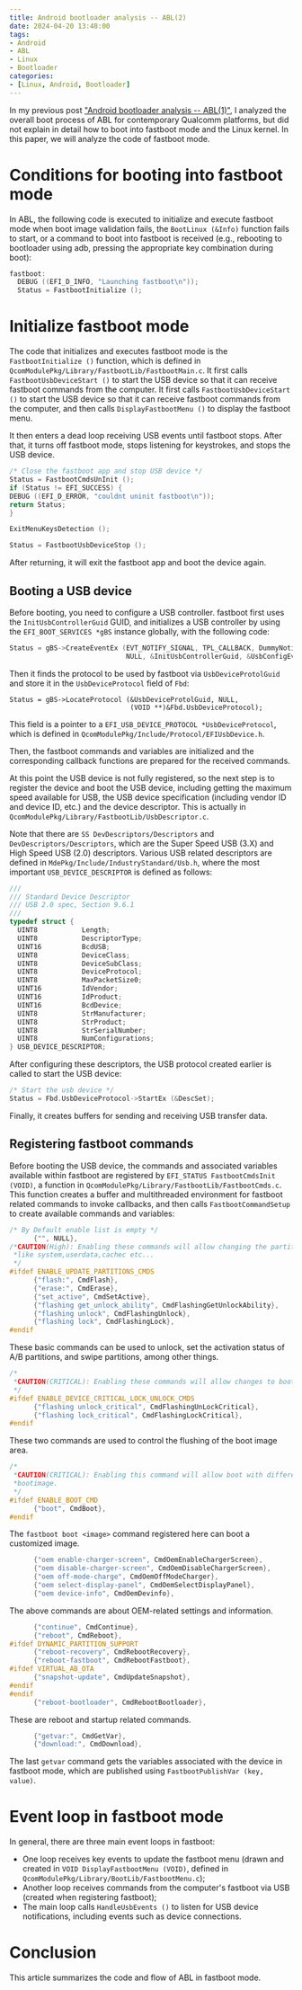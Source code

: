 ```yaml
---
title: Android bootloader analysis -- ABL(2)
date: 2024-04-20 13:48:00
tags:
- Android
- ABL
- Linux
- Bootloader
categories:
- [Linux, Android, Bootloader]
---
```


In my previous post ["Android bootloader analysis -- ABL(1)"](https://blog.inoki.cc/2021/10/18/android-bootloader-analysis-abl-1-en/), I analyzed the overall boot process of ABL for contemporary Qualcomm platforms, but did not explain in detail how to boot into fastboot mode and the Linux kernel. In this paper, we will analyze the code of fastboot mode.

# Conditions for booting into fastboot mode

In ABL, the following code is executed to initialize and execute fastboot mode when boot image validation fails, the `BootLinux (&Info)` function fails to start, or a command to boot into fastboot is received (e.g., rebooting to bootloader using adb, pressing the appropriate key combination during boot):

```c
fastboot:
  DEBUG ((EFI_D_INFO, "Launching fastboot\n"));
  Status = FastbootInitialize ();
```

# Initialize fastboot mode

The code that initializes and executes fastboot mode is the `FastbootInitialize ()` function, which is defined in `QcomModulePkg/Library/FastbootLib/FastbootMain.c`. It first calls `FastbootUsbDeviceStart ()` to start the USB device so that it can receive fastboot commands from the computer. It first calls `FastbootUsbDeviceStart ()` to start the USB device so that it can receive fastboot commands from the computer, and then calls `DisplayFastbootMenu ()` to display the fastboot menu.

It then enters a dead loop receiving USB events until fastboot stops. After that, it turns off fastboot mode, stops listening for keystrokes, and stops the USB device. 

```c
/* Close the fastboot app and stop USB device */
Status = FastbootCmdsUnInit ();
if (Status != EFI_SUCCESS) {
DEBUG ((EFI_D_ERROR, "couldnt uninit fastboot\n"));
return Status;
}

ExitMenuKeysDetection ();

Status = FastbootUsbDeviceStop ();
```

After returning, it will exit the fastboot app and boot the device again.

## Booting a USB device

Before booting, you need to configure a USB controller. fastboot first uses the `InitUsbControllerGuid` GUID, and initializes a USB controller by using the `EFI_BOOT_SERVICES *gBS` instance globally, with the following code:

```c
Status = gBS->CreateEventEx (EVT_NOTIFY_SIGNAL, TPL_CALLBACK, DummyNotify,
                             NULL, &InitUsbControllerGuid, &UsbConfigEvt);
```

Then it finds the protocol to be used by fastboot via `UsbDeviceProtolGuid` and store it in the `UsbDeviceProtocol` field of `Fbd`:

```
Status = gBS->LocateProtocol (&UsbDeviceProtolGuid, NULL,
                              (VOID **)&Fbd.UsbDeviceProtocol);
```

This field is a pointer to a `EFI_USB_DEVICE_PROTOCOL *UsbDeviceProtocol`, which is defined in `QcomModulePkg/Include/Protocol/EFIUsbDevice.h`.

Then, the fastboot commands and variables are initialized and the corresponding callback functions are prepared for the received commands.

At this point the USB device is not fully registered, so the next step is to register the device and boot the USB device, including getting the maximum speed available for USB, the USB device specification (including vendor ID and device ID, etc.) and the device descriptor. This is actually in `QcomModulePkg/Library/FastbootLib/UsbDescriptor.c`.

Note that there are `SS DevDescriptors/Descriptors` and `DevDescriptors/Descriptors`, which are the Super Speed USB (3.X) and High Speed USB (2.0) descriptors. Various USB related descriptors are defined in `MdePkg/Include/IndustryStandard/Usb.h`, where the most important `USB_DEVICE_DESCRIPTOR` is defined as follows:

```c
///
/// Standard Device Descriptor
/// USB 2.0 spec, Section 9.6.1
///
typedef struct {
  UINT8           Length;
  UINT8           DescriptorType;
  UINT16          BcdUSB;
  UINT8           DeviceClass;
  UINT8           DeviceSubClass;
  UINT8           DeviceProtocol;
  UINT8           MaxPacketSize0;
  UINT16          IdVendor;
  UINT16          IdProduct;
  UINT16          BcdDevice;
  UINT8           StrManufacturer;
  UINT8           StrProduct;
  UINT8           StrSerialNumber;
  UINT8           NumConfigurations;
} USB_DEVICE_DESCRIPTOR;
```

After configuring these descriptors, the USB protocol created earlier is called to start the USB device:

```c
/* Start the usb device */
Status = Fbd.UsbDeviceProtocol->StartEx (&DescSet);
```

Finally, it creates buffers for sending and receiving USB transfer data.

## Registering fastboot commands

Before booting the USB device, the commands and associated variables available within fastboot are registered by `EFI_STATUS FastbootCmdsInit (VOID)`, a function in `QcomModulePkg/Library/FastbootLib/FastbootCmds.c`. This function creates a buffer and multithreaded environment for fastboot related commands to invoke callbacks, and then calls `FastbootCommandSetup` to create available commands and variables:

```c
/* By Default enable list is empty */
      {"", NULL},
/*CAUTION(High): Enabling these commands will allow changing the partitions
 *like system,userdata,cachec etc...
 */
#ifdef ENABLE_UPDATE_PARTITIONS_CMDS
      {"flash:", CmdFlash},
      {"erase:", CmdErase},
      {"set_active", CmdSetActive},
      {"flashing get_unlock_ability", CmdFlashingGetUnlockAbility},
      {"flashing unlock", CmdFlashingUnlock},
      {"flashing lock", CmdFlashingLock},
#endif
```

These basic commands can be used to unlock, set the activation status of A/B partitions, and swipe partitions, among other things.

```c
/*
 *CAUTION(CRITICAL): Enabling these commands will allow changes to bootimage.
 */
#ifdef ENABLE_DEVICE_CRITICAL_LOCK_UNLOCK_CMDS
      {"flashing unlock_critical", CmdFlashingUnLockCritical},
      {"flashing lock_critical", CmdFlashingLockCritical},
#endif
```

These two commands are used to control the flushing of the boot image area.

```c
/*
 *CAUTION(CRITICAL): Enabling this command will allow boot with different
 *bootimage.
 */
#ifdef ENABLE_BOOT_CMD
      {"boot", CmdBoot},
#endif
```

The `fastboot boot <image>` command registered here can boot a customized image.

```c
      {"oem enable-charger-screen", CmdOemEnableChargerScreen},
      {"oem disable-charger-screen", CmdOemDisableChargerScreen},
      {"oem off-mode-charge", CmdOemOffModeCharger},
      {"oem select-display-panel", CmdOemSelectDisplayPanel},
      {"oem device-info", CmdOemDevinfo},
```

The above commands are about OEM-related settings and information.

```c
      {"continue", CmdContinue},
      {"reboot", CmdReboot},
#ifdef DYNAMIC_PARTITION_SUPPORT
      {"reboot-recovery", CmdRebootRecovery},
      {"reboot-fastboot", CmdRebootFastboot},
#ifdef VIRTUAL_AB_OTA
      {"snapshot-update", CmdUpdateSnapshot},
#endif
#endif
      {"reboot-bootloader", CmdRebootBootloader},
```

These are reboot and startup related commands.

```c
      {"getvar:", CmdGetVar},
      {"download:", CmdDownload},
```

The last `getvar` command gets the variables associated with the device in fastboot mode, which are published using `FastbootPublishVar (key, value)`.

# Event loop in fastboot mode

In general, there are three main event loops in fastboot:

- One loop receives key events to update the fastboot menu (drawn and created in `VOID DisplayFastbootMenu (VOID)`, defined in `QcomModulePkg/Library/BootLib/FastbootMenu.c`);
- Another loop receives commands from the computer's fastboot via USB (created when registering fastboot);
- The main loop calls `HandleUsbEvents ()` to listen for USB device notifications, including events such as device connections.

# Conclusion

This article summarizes the code and flow of ABL in fastboot mode.
